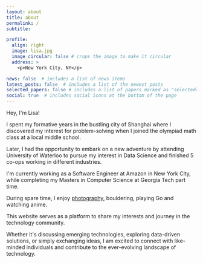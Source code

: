 ```yaml
---
layout: about
title: about
permalink: /
subtitle:

profile:
  align: right
  image: lisa.jpg
  image_circular: false # crops the image to make it circular
  address: >
    <p>New York City, NY</p>

news: false  # includes a list of news items
latest_posts: false  # includes a list of the newest posts
selected_papers: false # includes a list of papers marked as "selected={true}"
social: true  # includes social icons at the bottom of the page
---
```


Hey, I'm Lisa!

I spent my formative years in the bustling city of Shanghai where I discovered my interest for problem-solving when I joined the olympiad math class at a local middle school.

Later, I had the opportunity to embark on a new adventure by attending University of Waterloo to pursue my interest in Data Science and finished 5 co-ops working in different industries. 

I'm currently working as a Software Engineer at Amazon in New York City, while completing my Masters in Computer Science at Georgia Tech part time. 

During spare time, I enjoy [photography](https://koileee.github.io/photography/), bouldering, playing Go and watching anime.

This website serves as a platform to share my interests and journey in the technology community. 

Whether it's discussing emerging technologies, exploring data-driven solutions, or simply exchanging ideas, I am excited to connect with like-minded individuals and contribute to the ever-evolving landscape of technology.


